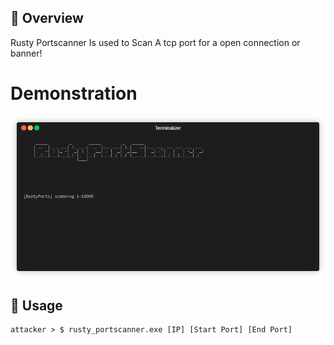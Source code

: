## 📜 Overview

Rusty Portscanner Is used to Scan A tcp port for a open connection or banner!

# Demonstration
<a href="https://raw.githubusercontent.com/iAsuri/RustyPortScanner/refs/heads/main/assets/demo.gif?token=GHSAT0AAAAAACVVYHXB5SHNOP6GXQ6LUIOSZY5I6MQ"><img src="https://raw.githubusercontent.com/iAsuri/RustyPortScanner/refs/heads/main/assets/demo.gif?token=GHSAT0AAAAAACVVYHXB5SHNOP6GXQ6LUIOSZY5I6MQ" alt="Image from Gyazo" width="1918"/></a>

## 🚀 Usage
    attacker > $ rusty_portscanner.exe [IP] [Start Port] [End Port]
